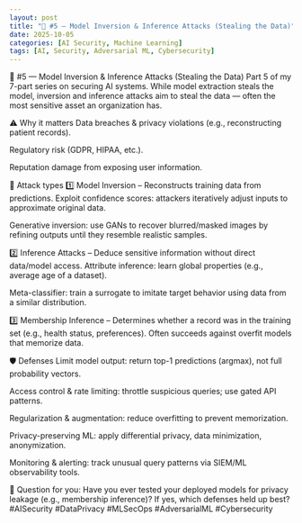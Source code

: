 ```yaml
---
layout: post
title: "🔐 #5 — Model Inversion & Inference Attacks (Stealing the Data)"
date: 2025-10-05
categories: [AI Security, Machine Learning]
tags: [AI, Security, Adversarial ML, Cybersecurity]
---
```


🔐 #5 — Model Inversion & Inference Attacks (Stealing the Data)
Part 5 of my 7-part series on securing AI systems.
While model extraction steals the model, inversion and inference attacks aim to steal the data — often the most sensitive asset an organization has.

⚠️ Why it matters
Data breaches & privacy violations (e.g., reconstructing patient records).


Regulatory risk (GDPR, HIPAA, etc.).


Reputation damage from exposing user information.



🧠 Attack types
1️⃣ Model Inversion – Reconstructs training data from predictions.
Exploit confidence scores: attackers iteratively adjust inputs to approximate original data.


Generative inversion: use GANs to recover blurred/masked images by refining outputs until they resemble realistic samples.


2️⃣ Inference Attacks – Deduce sensitive information without direct data/model access.
Attribute inference: learn global properties (e.g., average age of a dataset).


Meta-classifier: train a surrogate to imitate target behavior using data from a similar distribution.


3️⃣ Membership Inference – Determines whether a record was in the training set (e.g., health status, preferences). Often succeeds against overfit models that memorize data.

🛡️ Defenses
Limit model output: return top-1 predictions (argmax), not full probability vectors.


Access control & rate limiting: throttle suspicious queries; use gated API patterns.


Regularization & augmentation: reduce overfitting to prevent memorization.


Privacy-preserving ML: apply differential privacy, data minimization, anonymization.


Monitoring & alerting: track unusual query patterns via SIEM/ML observability tools.



💬 Question for you: Have you ever tested your deployed models for privacy leakage (e.g., membership inference)? If yes, which defenses held up best?
#AISecurity #DataPrivacy #MLSecOps #AdversarialML #Cybersecurity

